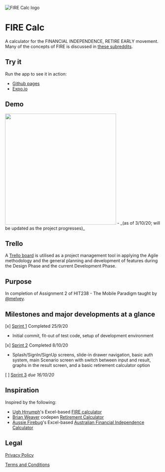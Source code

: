 ![FIRE Calc logo](https://erichilario.github.io/firecalc/favicon-32.png)

# FIRE Calc

A calculator for the FINANCIAL INDEPENDENCE, RETIRE EARLY movement.
Many of the concepts of FIRE is discussed in [these subreddits](https://reddit.com/r/AusFinance+Fire+fatFIRE+fiaustralia+financialindependence+leanfire+personalfinance/).

## Try it

Run the app to see it in action:

- [Github pages](https://github.com/erichilario/firecalc/tree/gh-pages)
- [Expo.io](https://expo.io/@ehilario/firecalc)

## Demo

<img src="https://raw.githubusercontent.com/erichilario/firecalc/blob/master/demo/2020-10-03%2018-46-36.gif" width="360">
- _(as of 3/10/20; will be updated as the project progresses)_

## Trello

A [Trello board](https://trello.com/b/NGIJ8T3a) is utilised as a project management tool in applying the Agile methodology and the general planning and development of features during the Design Phase and the current Development Phase.

## Purpose

In completion of Assignment 2 of HIT238 - The Mobile Paradigm taught by [@melvey](https://github.com/melvey).

## Milestones and major developments at a glance

[x] [Sprint 1](https://github.com/erichilario/firecalc/tree/98bb8be4d17a9a7790806e946f5a2d96d6b5e2c6) Completed 25/9/20

- Initial commit, fit-out of test code, setup of development environment

[x] [Sprint 2]() Completed 8/10/20

- Splash/SignIn/SignUp screens, slide-in drawer navigation, basic auth system, main Scenario screen with switch between input and result, graphs in the result screen, and a basic retirement calculator option

[ ] [Sprint 3]() _due 16/10/20_

## Inspiration

Inspired by the following:

- [Ugh Hrrumph](ughhrrumph@gmail.com)'s Excel-based [FIRE calculator](https://ughhrrumph.blogspot.com/2019/05/ughhrrumh-fire-calculator.html?m=1)
- [Brian Weaver](https://github.com/bweave) codepen [Retirement Calculator](https://codepen.io/brianweaver/pen/bROERY)
- [Aussie Firebug](https://www.aussiefirebug.com/)'s Excel-based [Australian Financial Independence Calculator](https://www.aussiefirebug.com/australian-financial-independence-calculator/)

## Legal

[Privacy Policy](https://erichilario.github.io/firecalc/privacypolicy.html)

[Terms and Conditions](https://erichilario.github.io/firecalc/termsconditions.html)
